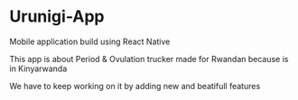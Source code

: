 # Urunigi-App
Mobile application build using React Native 

This app is about Period & Ovulation trucker made for Rwandan because is in Kinyarwanda

We have to keep working on it by adding new and beatifull features
